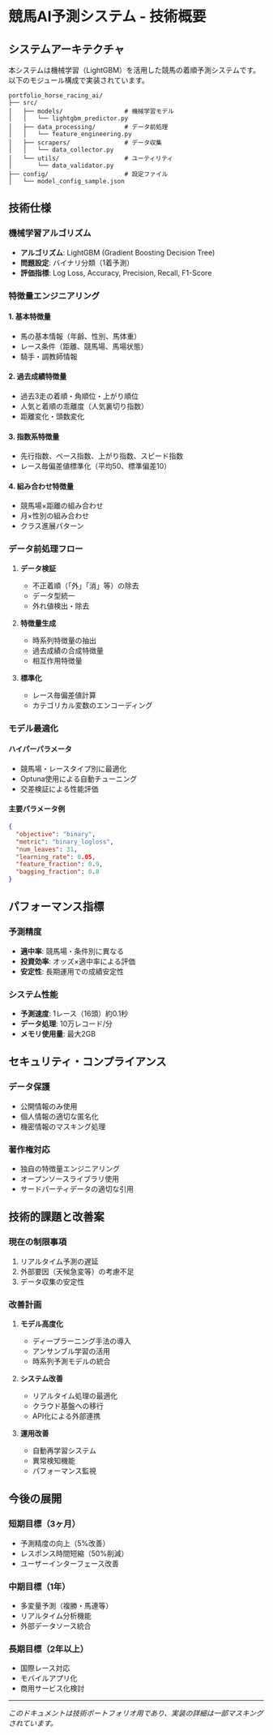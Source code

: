 # 競馬AI予測システム - 技術概要

## システムアーキテクチャ

本システムは機械学習（LightGBM）を活用した競馬の着順予測システムです。以下のモジュール構成で実装されています。

```
portfolio_horse_racing_ai/
├── src/
│   ├── models/                 # 機械学習モデル
│   │   └── lightgbm_predictor.py
│   ├── data_processing/        # データ前処理
│   │   └── feature_engineering.py  
│   ├── scrapers/               # データ収集
│   │   └── data_collector.py
│   └── utils/                  # ユーティリティ
│       └── data_validator.py
├── config/                     # 設定ファイル
│   └── model_config_sample.json
```

## 技術仕様

### 機械学習アルゴリズム
- **アルゴリズム**: LightGBM (Gradient Boosting Decision Tree)
- **問題設定**: バイナリ分類（1着予測）
- **評価指標**: Log Loss, Accuracy, Precision, Recall, F1-Score

### 特徴量エンジニアリング

#### 1. 基本特徴量
- 馬の基本情報（年齢、性別、馬体重）
- レース条件（距離、競馬場、馬場状態）
- 騎手・調教師情報

#### 2. 過去成績特徴量
- 過去3走の着順・角順位・上がり順位
- 人気と着順の乖離度（人気裏切り指数）
- 距離変化・頭数変化

#### 3. 指数系特徴量
- 先行指数、ペース指数、上がり指数、スピード指数
- レース毎偏差値標準化（平均50、標準偏差10）

#### 4. 組み合わせ特徴量
- 競馬場×距離の組み合わせ
- 月×性別の組み合わせ
- クラス進展パターン

### データ前処理フロー

1. **データ検証**
   - 不正着順（「外」「消」等）の除去
   - データ型統一
   - 外れ値検出・除去

2. **特徴量生成**
   - 時系列特徴量の抽出
   - 過去成績の合成特徴量
   - 相互作用特徴量

3. **標準化**
   - レース毎偏差値計算
   - カテゴリカル変数のエンコーディング

### モデル最適化

#### ハイパーパラメータ
- 競馬場・レースタイプ別に最適化
- Optuna使用による自動チューニング
- 交差検証による性能評価

#### 主要パラメータ例
```json
{
  "objective": "binary",
  "metric": "binary_logloss", 
  "num_leaves": 31,
  "learning_rate": 0.05,
  "feature_fraction": 0.9,
  "bagging_fraction": 0.8
}
```

## パフォーマンス指標

### 予測精度
- **適中率**: 競馬場・条件別に異なる
- **投資効率**: オッズ×適中率による評価
- **安定性**: 長期運用での成績安定性

### システム性能
- **予測速度**: 1レース（16頭）約0.1秒
- **データ処理**: 10万レコード/分
- **メモリ使用量**: 最大2GB

## セキュリティ・コンプライアンス

### データ保護
- 公開情報のみ使用
- 個人情報の適切な匿名化
- 機密情報のマスキング処理

### 著作権対応
- 独自の特徴量エンジニアリング
- オープンソースライブラリ使用
- サードパーティデータの適切な引用

## 技術的課題と改善案

### 現在の制限事項
1. リアルタイム予測の遅延
2. 外部要因（天候急変等）の考慮不足
3. データ収集の安定性

### 改善計画
1. **モデル高度化**
   - ディープラーニング手法の導入
   - アンサンブル学習の活用
   - 時系列予測モデルの統合

2. **システム改善**
   - リアルタイム処理の最適化
   - クラウド基盤への移行
   - API化による外部連携

3. **運用改善**
   - 自動再学習システム
   - 異常検知機能
   - パフォーマンス監視

## 今後の展開

### 短期目標（3ヶ月）
- 予測精度の向上（5%改善）
- レスポンス時間短縮（50%削減）
- ユーザーインターフェース改善

### 中期目標（1年）
- 多変量予測（複勝・馬連等）
- リアルタイム分析機能
- 外部データソース統合

### 長期目標（2年以上）
- 国際レース対応
- モバイルアプリ化
- 商用サービス化検討

---

*このドキュメントは技術ポートフォリオ用であり、実装の詳細は一部マスキングされています。* 